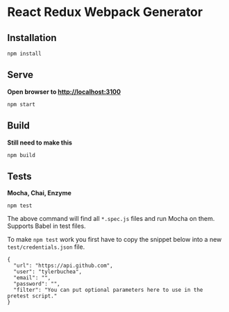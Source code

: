 # React Redux Webpack Generator

## Installation

```
npm install
```

## Serve

**Open browser to [http://localhost:3100](http://localhost:3100)**

```
npm start
```

## Build

**Still need to make this**

```
npm build
```

## Tests

**Mocha, Chai, Enzyme**

```
npm test
```

The above command will find all `*.spec.js` files and run Mocha on them. Supports Babel in test files.

To make `npm test` work you first have to copy the snippet below into a new `test/credentials.json` file.

```
{
  "url": "https://api.github.com",
  "user": "tylerbuchea",
  "email": "",
  "password": "",
  "filter": "You can put optional parameters here to use in the pretest script."
}
```
